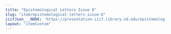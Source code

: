 ```yaml
---
title: "Epistemological Letters Issue 8"
slug: "item/epistemological-letters-issue-8"
iiifJson___NODE: 'https://presentation-iiif.library.nd.edu/epistemological-letters-issue-8/manifest'
layout: "itemCustom"
---
```

